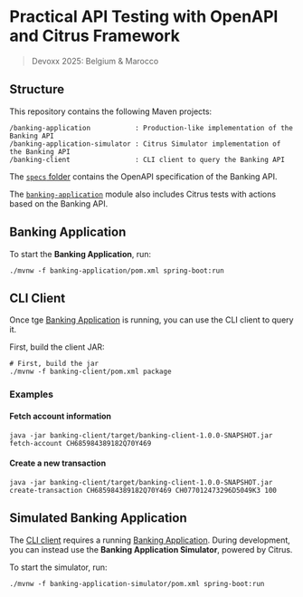 # Practical API Testing with OpenAPI and Citrus Framework

> Devoxx 2025: Belgium & Marocco

## Structure

This repository contains the following Maven projects:

```shell
/banking-application           : Production-like implementation of the Banking API
/banking-application-simulator : Citrus Simulator implementation of the Banking API
/banking-client                : CLI client to query the Banking API
```

The [`specs` folder](./specs) contains the OpenAPI specification of the Banking API.

The [`banking-application`](./banking-application) module also includes Citrus tests with actions based on the Banking API.

## Banking Application

To start the **Banking Application**, run:

```shell
./mvnw -f banking-application/pom.xml spring-boot:run
```

## CLI Client

Once tge [Banking Application](#banking-application) is running, you can use the CLI client to query it.

First, build the client JAR:

```shell
# First, build the jar
./mvnw -f banking-client/pom.xml package
```

### Examples
#### Fetch account information

```shell
java -jar banking-client/target/banking-client-1.0.0-SNAPSHOT.jar fetch-account CH685984389182Q70Y469
```

#### Create a new transaction

```shell
java -jar banking-client/target/banking-client-1.0.0-SNAPSHOT.jar create-transaction CH685984389182Q70Y469 CH077012473296D5049K3 100
```

## Simulated Banking Application

The [CLI client](#cli-client) requires a running [Banking Application](#banking-application).
During development, you can instead use the **Banking Application Simulator**, powered by Citrus.

To start the simulator, run:

```shell
./mvnw -f banking-application-simulator/pom.xml spring-boot:run
```
